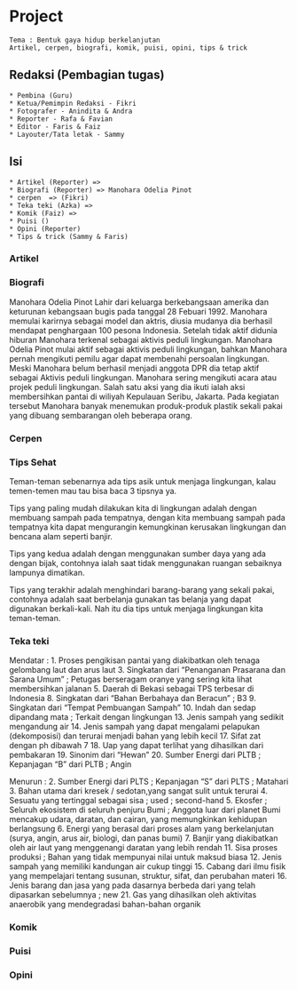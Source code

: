 # Project
    Tema : Bentuk gaya hidup berkelanjutan
    Artikel, cerpen, biografi, komik, puisi, opini, tips & trick

## Redaksi (Pembagian tugas)
    * Pembina (Guru)
    * Ketua/Pemimpin Redaksi - Fikri
    * Fotografer - Anindita & Andra
    * Reporter - Rafa & Favian
    * Editor - Faris & Faiz
    * Layouter/Tata letak - Sammy 


## Isi
    * Artikel (Reporter) => 
    * Biografi (Reporter) => Manohara Odelia Pinot
    * cerpen  => (Fikri)
    * Teka teki (Azka) => 
    * Komik (Faiz) =>
    * Puisi ()
    * Opini (Reporter)
    * Tips & trick (Sammy & Faris)


### Artikel



### Biografi
Manohara Odelia Pinot Lahir dari keluarga berkebangsaan amerika dan keturunan kebangsaan bugis pada tanggal 28 Febuari 1992. Manohara memulai karirnya sebagai model dan aktris, diusia mudanya dia berhasil mendapat penghargaan 100 pesona Indonesia. Setelah tidak aktif didunia hiburan Manohara terkenal sebagai aktivis peduli lingkungan. Manohara Odelia Pinot mulai aktif sebagai aktivis peduli lingkungan, bahkan Manohara pernah mengikuti pemilu agar dapat membenahi persoalan lingkungan. Meski Manohara belum berhasil menjadi anggota DPR dia tetap aktif sebagai Aktivis peduli lingkungan. Manohara sering mengikuti acara atau projek  peduli lingkungan. Salah satu aksi yang dia ikuti ialah aksi membersihkan pantai di wiliyah Kepulauan Seribu, Jakarta. Pada kegiatan tersebut Manohara banyak menemukan produk-produk plastik sekali pakai yang dibuang sembarangan oleh beberapa orang.


### Cerpen


### Tips Sehat
Teman-teman sebenarnya ada tips asik untuk menjaga lingkungan, kalau temen-temen mau tau bisa baca 3 tipsnya ya. 

Tips yang paling mudah dilakukan kita di lingkungan adalah dengan membuang sampah pada tempatnya, dengan kita membuang sampah pada tempatnya kita dapat mengurangin kemungkinan kerusakan lingkungan dan bencana alam seperti banjir. 

Tips yang kedua adalah dengan menggunakan sumber daya yang ada dengan bijak, contohnya ialah saat tidak menggunakan ruangan sebaiknya lampunya dimatikan. 

Tips yang terakhir adalah menghindari barang-barang yang sekali pakai, contohnya adalah saat berbelanja gunakan tas belanja yang dapat digunakan berkali-kali. Nah itu dia tips untuk menjaga lingkungan kita teman-teman.


### Teka teki
Mendatar :
    1. Proses pengikisan pantai yang diakibatkan oleh tenaga gelombang laut dan arus laut
    3. Singkatan dari “Penanganan Prasarana dan Sarana Umum” ; Petugas berseragam oranye yang sering kita lihat membersihkan jalanan
    5. Daerah di Bekasi sebagai TPS terbesar di Indonesia
    8. Singkatan dari “Bahan Berbahaya dan Beracun” ; B3
    9. Singkatan dari “Tempat Pembuangan Sampah”
    10. Indah dan sedap dipandang mata ; Terkait dengan lingkungan
    13. Jenis sampah yang sedikit mengandung air
    14. Jenis sampah yang dapat mengalami pelapukan (dekomposisi) dan terurai menjadi bahan yang lebih kecil
    17. Sifat zat dengan ph dibawah 7
    18. Uap yang dapat terlihat yang dihasilkan dari pembakaran
    19. Sinonim dari “Hewan”
    20. Sumber Energi dari PLTB ; Kepanjagan “B” dari PLTB ; Angin

Menurun : 
    2. Sumber Energi dari PLTS ; Kepanjagan “S” dari PLTS ; Matahari
    3. Bahan utama dari kresek / sedotan,yang sangat sulit untuk terurai
    4. Sesuatu yang tertinggal sebagai sisa ; used ; second-hand
    5. Ekosfer ; Seluruh ekosistem di seluruh penjuru Bumi ; Anggota luar dari planet Bumi mencakup udara, daratan, dan cairan, yang memungkinkan kehidupan berlangsung
    6. Energi yang berasal dari proses alam yang berkelanjutan (surya, angin, arus air, biologi, dan panas bumi)
    7. Banjir yang diakibatkan oleh air laut yang menggenangi daratan yang lebih rendah
    11. Sisa proses produksi ; Bahan yang tidak mempunyai nilai untuk maksud biasa
    12. Jenis sampah yang memiliki kandungan air cukup tinggi
    15. Cabang dari ilmu fisik yang mempelajari tentang susunan, struktur, sifat, dan perubahan materi
    16. Jenis barang dan jasa yang pada dasarnya berbeda dari yang telah dipasarkan sebelumnya ; new
    21. Gas yang dihasilkan oleh aktivitas anaerobik yang mendegradasi bahan-bahan organik


### Komik
### Puisi
### Opini

